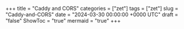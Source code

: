 +++
title = "Caddy and CORS"
categories = ["zet"]
tags = ["zet"]
slug = "Caddy-and-CORS"
date = "2024-03-30 00:00:00 +0000 UTC"
draft = "false"
ShowToc = "true"
mermaid = "true"
+++

